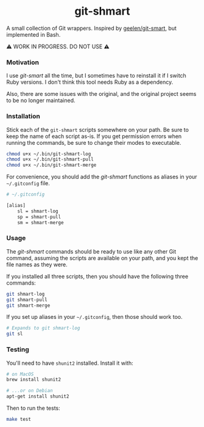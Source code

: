 <h1 align="center">git-shmart</h1>

A small collection of Git wrappers. Inspired by [geelen/git-smart][0], but
implemented in Bash.

⚠️ WORK IN PROGRESS. DO NOT USE ⚠️

### Motivation

I use _git-smart_ all the time, but I sometimes have to reinstall it if I switch
Ruby versions. I don't think this tool needs Ruby as a dependency.

Also, there are some issues with the original, and the original project seems to
be no longer maintained.

### Installation

Stick each of the `git-shmart` scripts somewhere on your path. Be sure to keep
the name of each script as-is. If you get permission errors when running the
commands, be sure to change their modes to executable.

```sh
chmod u+x ~/.bin/git-shmart-log
chmod u+x ~/.bin/git-shmart-pull
chmod u+x ~/.bin/git-shmart-merge
```

For convenience, you should add the _git-shmart_ functions as aliases in your
`~/.gitconfig` file.

```sh
# ~/.gitconfig

[alias]
	sl = shmart-log
	sp = shmart-pull
	sm = shmart-merge
```

### Usage

The _git-shmart_ commands should be ready to use like any other Git command,
assuming the scripts are available on your path, and you kept the file names as
they were.

If you installed all three scripts, then you should have the following three commands:

```sh
git shmart-log
git shmart-pull
git shmart-merge
```

If you set up aliases in your `~/.gitconfig`, then those should work too.

```sh
# Expands to git shmart-log
git sl
```

### Testing

You'll need to have `shunit2` installed. Install it with:

```sh
# on MacOS
brew install shunit2

# ...or on Debian
apt-get install shunit2
```

Then to run the tests:

```sh
make test
```

[0]: https://github.com/geelen/git-smart
